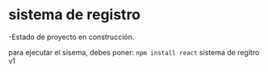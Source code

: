 <h1>sistema de registro</h1>
-Estado de proyecto en construcción.

para ejecutar el sisema, debes poner:
```npm install react```
sistema de regitro v1
